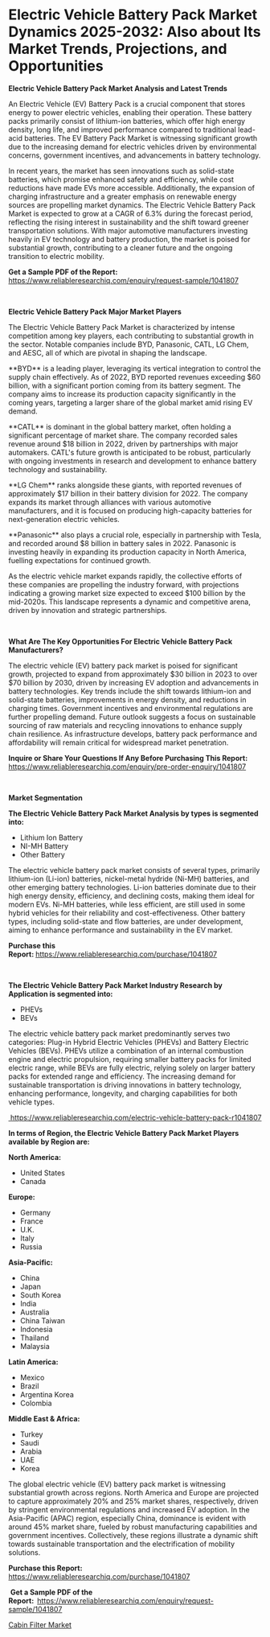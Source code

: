 <p><h1>Electric Vehicle Battery Pack Market Dynamics 2025-2032: Also about Its Market Trends, Projections, and Opportunities</h1></p><p><strong>Electric Vehicle Battery Pack Market Analysis and Latest Trends</strong></p>
<p><p>An Electric Vehicle (EV) Battery Pack is a crucial component that stores energy to power electric vehicles, enabling their operation. These battery packs primarily consist of lithium-ion batteries, which offer high energy density, long life, and improved performance compared to traditional lead-acid batteries. The EV Battery Pack Market is witnessing significant growth due to the increasing demand for electric vehicles driven by environmental concerns, government incentives, and advancements in battery technology.</p><p>In recent years, the market has seen innovations such as solid-state batteries, which promise enhanced safety and efficiency, while cost reductions have made EVs more accessible. Additionally, the expansion of charging infrastructure and a greater emphasis on renewable energy sources are propelling market dynamics. The Electric Vehicle Battery Pack Market is expected to grow at a CAGR of 6.3% during the forecast period, reflecting the rising interest in sustainability and the shift toward greener transportation solutions. With major automotive manufacturers investing heavily in EV technology and battery production, the market is poised for substantial growth, contributing to a cleaner future and the ongoing transition to electric mobility.</p></p>
<p><strong>Get a Sample PDF of the Report:&nbsp;</strong> <a href="https://www.reliableresearchiq.com/enquiry/request-sample/1041807?utm_campaign=2265&utm_medium=2&utm_source=Github&utm_content=ia&utm_term=30032025&utm_id=electric-vehicle-battery-pack">https://www.reliableresearchiq.com/enquiry/request-sample/1041807</a></p>
<p>&nbsp;</p>
<p><strong>Electric Vehicle Battery Pack Major Market Players</strong></p>
<p><p>The Electric Vehicle Battery Pack Market is characterized by intense competition among key players, each contributing to substantial growth in the sector. Notable companies include BYD, Panasonic, CATL, LG Chem, and AESC, all of which are pivotal in shaping the landscape.</p><p>**BYD** is a leading player, leveraging its vertical integration to control the supply chain effectively. As of 2022, BYD reported revenues exceeding $60 billion, with a significant portion coming from its battery segment. The company aims to increase its production capacity significantly in the coming years, targeting a larger share of the global market amid rising EV demand.</p><p>**CATL** is dominant in the global battery market, often holding a significant percentage of market share. The company recorded sales revenue around $18 billion in 2022, driven by partnerships with major automakers. CATL's future growth is anticipated to be robust, particularly with ongoing investments in research and development to enhance battery technology and sustainability.</p><p>**LG Chem** ranks alongside these giants, with reported revenues of approximately $17 billion in their battery division for 2022. The company expands its market through alliances with various automotive manufacturers, and it is focused on producing high-capacity batteries for next-generation electric vehicles.</p><p>**Panasonic** also plays a crucial role, especially in partnership with Tesla, and recorded around $8 billion in battery sales in 2022. Panasonic is investing heavily in expanding its production capacity in North America, fuelling expectations for continued growth.</p><p>As the electric vehicle market expands rapidly, the collective efforts of these companies are propelling the industry forward, with projections indicating a growing market size expected to exceed $100 billion by the mid-2020s. This landscape represents a dynamic and competitive arena, driven by innovation and strategic partnerships.</p></p>
<p>&nbsp;</p>
<p><strong>What Are The Key Opportunities For Electric Vehicle Battery Pack Manufacturers?</strong></p>
<p><p>The electric vehicle (EV) battery pack market is poised for significant growth, projected to expand from approximately $30 billion in 2023 to over $70 billion by 2030, driven by increasing EV adoption and advancements in battery technologies. Key trends include the shift towards lithium-ion and solid-state batteries, improvements in energy density, and reductions in charging times. Government incentives and environmental regulations are further propelling demand. Future outlook suggests a focus on sustainable sourcing of raw materials and recycling innovations to enhance supply chain resilience. As infrastructure develops, battery pack performance and affordability will remain critical for widespread market penetration.</p></p>
<p><strong>Inquire or Share Your Questions If Any Before Purchasing This Report:</strong> <a href="https://www.reliableresearchiq.com/enquiry/pre-order-enquiry/1041807?utm_campaign=2265&utm_medium=2&utm_source=Github&utm_content=ia&utm_term=30032025&utm_id=electric-vehicle-battery-pack">https://www.reliableresearchiq.com/enquiry/pre-order-enquiry/1041807</a></p>
<p>&nbsp;</p>
<p><strong>Market Segmentation</strong></p>
<p><strong>The Electric Vehicle Battery Pack Market Analysis by types is segmented into:</strong></p>
<p><ul><li>Lithium Ion Battery</li><li>NI-MH Battery</li><li>Other Battery</li></ul></p>
<p><p>The electric vehicle battery pack market consists of several types, primarily lithium-ion (Li-ion) batteries, nickel-metal hydride (Ni-MH) batteries, and other emerging battery technologies. Li-ion batteries dominate due to their high energy density, efficiency, and declining costs, making them ideal for modern EVs. Ni-MH batteries, while less efficient, are still used in some hybrid vehicles for their reliability and cost-effectiveness. Other battery types, including solid-state and flow batteries, are under development, aiming to enhance performance and sustainability in the EV market.</p></p>
<p><strong>Purchase this Report:&nbsp;</strong><a href="https://www.reliableresearchiq.com/purchase/1041807?utm_campaign=2265&utm_medium=2&utm_source=Github&utm_content=ia&utm_term=30032025&utm_id=electric-vehicle-battery-pack">https://www.reliableresearchiq.com/purchase/1041807</a></p>
<p>&nbsp;</p>
<p><strong>The Electric Vehicle Battery Pack Market Industry Research by Application is segmented into:</strong></p>
<p><ul><li>PHEVs</li><li>BEVs</li></ul></p>
<p><p>The electric vehicle battery pack market predominantly serves two categories: Plug-in Hybrid Electric Vehicles (PHEVs) and Battery Electric Vehicles (BEVs). PHEVs utilize a combination of an internal combustion engine and electric propulsion, requiring smaller battery packs for limited electric range, while BEVs are fully electric, relying solely on larger battery packs for extended range and efficiency. The increasing demand for sustainable transportation is driving innovations in battery technology, enhancing performance, longevity, and charging capabilities for both vehicle types.</p></p>
<p><a href="https://www.reliableresearchiq.com/electric-vehicle-battery-pack-r1041807?utm_campaign=2265&utm_medium=2&utm_source=Github&utm_content=ia&utm_term=30032025&utm_id=electric-vehicle-battery-pack">&nbsp;https://www.reliableresearchiq.com/electric-vehicle-battery-pack-r1041807</a></p>
<p><strong>In terms of Region, the Electric Vehicle Battery Pack Market Players available by Region are:</strong></p>
<p>
    <p> <strong> North America: </strong>
        <ul>
            <li>United States</li>
            <li>Canada</li>
        </ul>
        </p> 
    <p> <strong> Europe: </strong>
        <ul>
            <li>Germany</li>
            <li>France</li>
            <li>U.K.</li>
            <li>Italy</li>
            <li>Russia</li>
        </ul>
        </p> 
    <p> <strong> Asia-Pacific: </strong>
        <ul>
            <li>China</li>
            <li>Japan</li>
            <li>South Korea</li>
            <li>India</li>
            <li>Australia</li>
            <li>China Taiwan</li>
            <li>Indonesia</li>
            <li>Thailand</li>
            <li>Malaysia</li>
        </ul>
        </p> 
    <p> <strong> Latin America: </strong>
        <ul>
            <li>Mexico</li>
            <li>Brazil</li>
            <li>Argentina Korea</li>
            <li>Colombia</li>
        </ul>
        </p> 
    <p> <strong> Middle East & Africa: </strong>
        <ul>
            <li>Turkey</li>
            <li>Saudi</li>
            <li>Arabia</li>
            <li>UAE</li>
            <li>Korea</li>
        </ul>
    </p>
    </p>
<p><p>The global electric vehicle (EV) battery pack market is witnessing substantial growth across regions. North America and Europe are projected to capture approximately 20% and 25% market shares, respectively, driven by stringent environmental regulations and increased EV adoption. In the Asia-Pacific (APAC) region, especially China, dominance is evident with around 45% market share, fueled by robust manufacturing capabilities and government incentives. Collectively, these regions illustrate a dynamic shift towards sustainable transportation and the electrification of mobility solutions.</p></p>
<p><strong>Purchase this Report: </strong><a href="https://www.reliableresearchiq.com/purchase/1041807?utm_campaign=2265&utm_medium=2&utm_source=Github&utm_content=ia&utm_term=30032025&utm_id=electric-vehicle-battery-pack">https://www.reliableresearchiq.com/purchase/1041807</a></p>
<p>&nbsp;<strong>Get a Sample PDF of the Report:&nbsp;&nbsp;</strong><a href="https://www.reliableresearchiq.com/enquiry/request-sample/1041807?utm_campaign=2265&utm_medium=2&utm_source=Github&utm_content=ia&utm_term=30032025&utm_id=electric-vehicle-battery-pack">https://www.reliableresearchiq.com/enquiry/request-sample/1041807</a></p>
<p><strong></strong></p>
<p><p><a href="https://github.com/rosamariarocque98/Market-Research-Report-List-1/blob/main/cabin-filter-market.md?utm_campaign=2265&utm_medium=2&utm_source=Github&utm_content=ia&utm_term=30032025&utm_id=electric-vehicle-battery-pack">Cabin Filter Market</a></p></p>